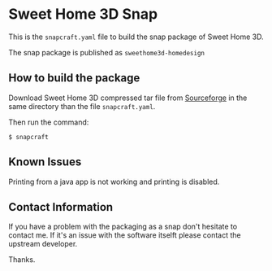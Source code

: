 # Sweet Home 3D Snap

This is the `snapcraft.yaml` file to build the snap package of Sweet Home 3D.

The snap package is published as `sweethome3d-homedesign`

## How to build the package
Download Sweet Home 3D compressed tar file from
[Sourceforge](https://sourceforge.net/projects/sweethome3d/files/SweetHome3D/)
in the same directory than the file `snapcraft.yaml`.

Then run the command:
```
$ snapcraft
```

## Known Issues
Printing from a java app is not working and printing is disabled.

## Contact Information
If you have a problem with the packaging as a snap don't hesitate to contact
me. If it's an issue with the software itselft please contact the upstream
developer.

Thanks.

